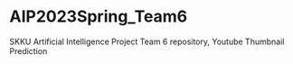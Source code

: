 # AIP2023Spring_Team6
SKKU Artificial Intelligence Project Team 6 repository, Youtube Thumbnail Prediction
